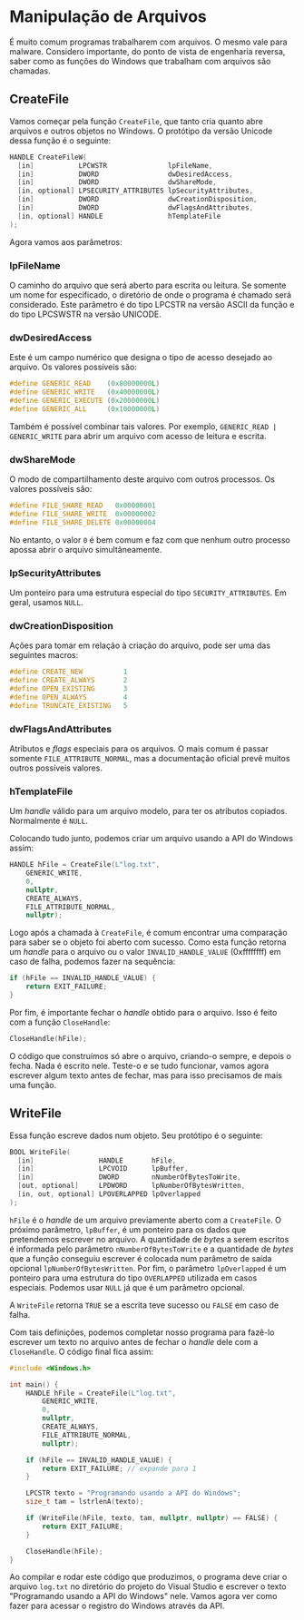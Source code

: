 # Manipulação de Arquivos

É muito comum programas trabalharem com arquivos. O mesmo vale para malware. Considero importante, do ponto de vista de engenharia reversa, saber como as funções do Windows que trabalham com arquivos são chamadas.

## CreateFile

Vamos começar pela função `CreateFile`, que tanto cria quanto abre arquivos e outros objetos no Windows. O protótipo da versão Unicode dessa função é o seguinte:

```c
HANDLE CreateFileW(
  [in]           LPCWSTR               lpFileName,
  [in]           DWORD                 dwDesiredAccess,
  [in]           DWORD                 dwShareMode,
  [in, optional] LPSECURITY_ATTRIBUTES lpSecurityAttributes,
  [in]           DWORD                 dwCreationDisposition,
  [in]           DWORD                 dwFlagsAndAttributes,
  [in, optional] HANDLE                hTemplateFile
);
```

Agora vamos aos parâmetros:

### lpFileName

O caminho do arquivo que será aberto para escrita ou leitura. Se somente um nome for especificado, o diretório de onde o programa é chamado será considerado. Este parâmetro é do tipo LPCSTR na versão ASCII da função e do tipo LPCSWSTR na versão UNICODE.

### dwDesiredAccess

Este é um campo numérico que designa o tipo de acesso desejado ao arquivo. Os valores possíveis são:

```c
#define GENERIC_READ    (0x80000000L)
#define GENERIC_WRITE   (0x40000000L)
#define GENERIC_EXECUTE (0x20000000L)
#define GENERIC_ALL     (0x10000000L)
```

Também é possível combinar tais valores. Por exemplo, `GENERIC_READ | GENERIC_WRITE` para abrir um arquivo com acesso de leitura e escrita.

### dwShareMode

O modo de compartilhamento deste arquivo com outros processos. Os valores possíveis são:

```c
#define FILE_SHARE_READ   0x00000001  
#define FILE_SHARE_WRITE  0x00000002  
#define FILE_SHARE_DELETE 0x00000004 
```

No entanto, o valor `0` é bem comum e faz com que nenhum outro processo apossa abrir o arquivo simultâneamente.

### lpSecurityAttributes

Um ponteiro para uma estrutura especial do tipo `SECURITY_ATTRIBUTES`. Em geral, usamos `NULL`.

### dwCreationDisposition

Ações para tomar em relação à criação do arquivo, pode ser uma das seguintes macros:

```c
#define CREATE_NEW          1
#define CREATE_ALWAYS       2
#define OPEN_EXISTING       3
#define OPEN_ALWAYS         4
#define TRUNCATE_EXISTING   5
```

### dwFlagsAndAttributes

Atributos e _flags_ especiais para os arquivos. O mais comum é passar somente `FILE_ATTRIBUTE_NORMAL`, mas a documentação oficial prevê muitos outros possíveis valores.

### hTemplateFile

Um _handle_ válido para um arquivo modelo, para ter os atributos copiados. Normalmente é `NULL`.

Colocando tudo junto, podemos criar um arquivo usando a API do Windows assim:

```cpp
HANDLE hFile = CreateFile(L"log.txt",
	GENERIC_WRITE,
	0,
	nullptr,
	CREATE_ALWAYS,
	FILE_ATTRIBUTE_NORMAL,
	nullptr);
```

Logo após a chamada à `CreateFile`, é comum encontrar uma comparação para saber se o objeto foi aberto com sucesso. Como esta função retorna um _handle_ para o arquivo ou o valor `INVALID_HANDLE_VALUE` (0xffffffff) em caso de falha, podemos fazer na sequência:

```c
if (hFile == INVALID_HANDLE_VALUE) {
	return EXIT_FAILURE;
}
```

Por fim, é importante fechar o _handle_ obtido para o arquivo. Isso é feito com a função `CloseHandle`:

```c
CloseHandle(hFile);
```

O código que construímos só abre o arquivo, criando-o sempre, e depois o fecha. Nada é escrito nele. Teste-o e se tudo funcionar, vamos agora escrever algum texto antes de fechar, mas para isso precisamos de mais uma função.

## WriteFile

Essa função escreve dados num objeto. Seu protótipo é o seguinte:

```c
BOOL WriteFile(
  [in]                HANDLE       hFile,
  [in]                LPCVOID      lpBuffer,
  [in]                DWORD        nNumberOfBytesToWrite,
  [out, optional]     LPDWORD      lpNumberOfBytesWritten,
  [in, out, optional] LPOVERLAPPED lpOverlapped
);
```

`hFile` é o _handle_ de um arquivo previamente aberto com a `CreateFile`. O próximo parâmetro, `lpBuffer`, é um ponteiro para os dados que pretendemos escrever no arquivo. A quantidade de _bytes_ a serem escritos é informada pelo parâmetro `nNumberOfBytesToWrite` e a quantidade de _bytes_ que a função conseguiu escrever é colocada num parâmetro de saída opcional `lpNumberOfBytesWritten`. Por fim, o parâmetro `lpOverlapped` é um ponteiro para uma estrutura do tipo `OVERLAPPED` utilizada em casos especiais. Podemos usar `NULL` já que é um parâmetro opcional.

A `WriteFile` retorna `TRUE` se a escrita teve sucesso ou `FALSE` em caso de falha.

Com tais definições, podemos completar nosso programa para fazê-lo escrever um texto no arquivo antes de fechar o _handle_ dele com a `CloseHandle`. O código final fica assim:

```cpp
#include <Windows.h>

int main() {
	HANDLE hFile = CreateFile(L"log.txt",
		GENERIC_WRITE,
		0,
		nullptr,
		CREATE_ALWAYS,
		FILE_ATTRIBUTE_NORMAL,
		nullptr);

	if (hFile == INVALID_HANDLE_VALUE) {
		return EXIT_FAILURE; // expande para 1
	}

	LPCSTR texto = "Programando usando a API do Windows";
	size_t tam = lstrlenA(texto);

	if (WriteFile(hFile, texto, tam, nullptr, nullptr) == FALSE) {
		return EXIT_FAILURE;
	}

	CloseHandle(hFile);
}
```

Ao compilar e rodar este código que produzimos, o programa deve criar o arquivo `log.txt` no diretório do projeto do Visual Studio e escrever o texto "Programando usando a API do Windows" nele. Vamos agora ver como fazer para acessar o registro do Windows através da API.
